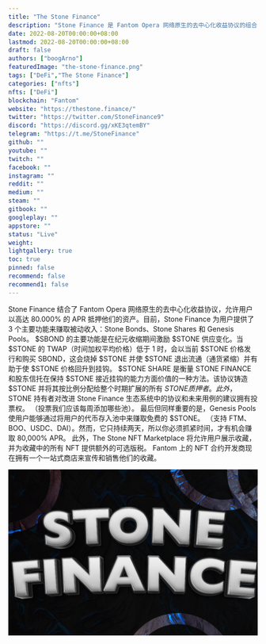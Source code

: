 ```yaml
---
title: "The Stone Finance"
description: "Stone Finance 是 Fantom Opera 网络原生的去中心化收益协议的组合，可提供高达 80,000% 的年利率。"
date: 2022-08-20T00:00:00+08:00
lastmod: 2022-08-20T00:00:00+08:00
draft: false
authors: ["boogArno"]
featuredImage: "the-stone-finance.png"
tags: ["DeFi","The Stone Finance"]
categories: ["nfts"]
nfts: ["DeFi"]
blockchain: "Fantom"
website: "https://thestone.finance/"
twitter: "https://twitter.com/StoneFinance9"
discord: "https://discord.gg/xKE3qtemBY"
telegram: "https://t.me/StoneFinance"
github: ""
youtube: ""
twitch: ""
facebook: ""
instagram: ""
reddit: ""
medium: ""
steam: ""
gitbook: ""
googleplay: ""
appstore: ""
status: "Live"
weight: 
lightgallery: true
toc: true
pinned: false
recommend: false
recommend1: false
---
```

Stone Finance 结合了 Fantom Opera 网络原生的去中心化收益协议，允许用户以高达 80.000% 的 APR 抵押他们的资产。目前，Stone Finance 为用户提供了 3 个主要功能来赚取被动收入：Stone Bonds、Stone Shares 和 Genesis Pools。
$SBOND 的主要功能是在纪元收缩期间激励 $STONE 供应变化。当 $STONE 的 TWAP（时间加权平均价格）低于 1 时，会以当前 $STONE 价格发行和购买 SBOND，这会烧掉 $STONE 并使 $STONE 退出流通（通货紧缩）并有助于使 $STONE 价格回升到挂钩。
$STONE SHARE 是衡量 STONE FINANCE 和股东信托在保持 $STONE 接近挂钩的能力方面价值的一种方法。该协议铸造 $STONE 并将其按比例分配给整个时期扩展的所有 $STONE 质押者。此外，$STONE 持有者对改进 Stone Finance 生态系统中的协议和未来用例的建议拥有投票权。 （投票我们应该每周添加哪些池）。
最后但同样重要的是，Genesis Pools 使用户能够通过将用户的代币存入池中来赚取免费的 $STONE。 （支持 FTM、BOO、USDC、DAI）。然而，它只持续两天，所以你必须抓紧时间，才有机会赚取 80,000% APR。
此外，The Stone NFT Marketplace 将允许用户展示收藏，并为收藏中的所有 NFT 提供额外的可选版税。 Fantom 上的 NFT 合约开发商现在拥有一个一站式商店来宣传和销售他们的收藏。

![thestonefinance-dapp-defi-fantom-image1_d3464e3c9a524f7aacd65e0cddcab0df](thestonefinance-dapp-defi-fantom-image1_d3464e3c9a524f7aacd65e0cddcab0df.png)